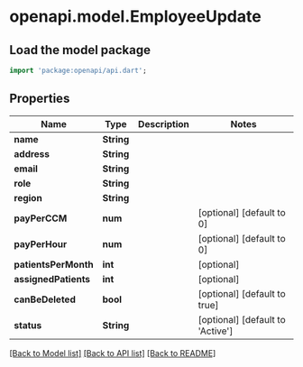 # openapi.model.EmployeeUpdate

## Load the model package
```dart
import 'package:openapi/api.dart';
```

## Properties
Name | Type | Description | Notes
------------ | ------------- | ------------- | -------------
**name** | **String** |  | 
**address** | **String** |  | 
**email** | **String** |  | 
**role** | **String** |  | 
**region** | **String** |  | 
**payPerCCM** | **num** |  | [optional] [default to 0]
**payPerHour** | **num** |  | [optional] [default to 0]
**patientsPerMonth** | **int** |  | [optional] 
**assignedPatients** | **int** |  | [optional] 
**canBeDeleted** | **bool** |  | [optional] [default to true]
**status** | **String** |  | [optional] [default to 'Active']

[[Back to Model list]](../README.md#documentation-for-models) [[Back to API list]](../README.md#documentation-for-api-endpoints) [[Back to README]](../README.md)


